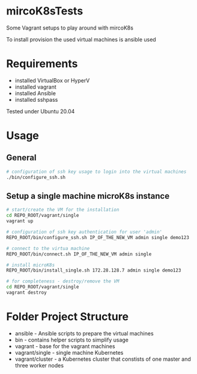 # mircoK8sTests
Some Vagrant setups to play around with mircoK8s

To install provision the used virtual machines is ansible used

# Requirements
* installed VirtualBox or HyperV
* installed vagrant
* installed Ansible
* installed sshpass

Tested under Ubuntu 20.04

# Usage
## General
```bash
# configuration of ssh key usage to login into the virtual machines
./bin/configure_ssh.sh
```

## Setup a single machine microK8s instance
```bash
# start/create the VM for the installation
cd REPO_ROOT/vagrant/single
vagrant up

# configuration of ssh key authentication for user 'admin'
REPO_ROOT/bin/configure_ssh.sh IP_OF_THE_NEW_VM admin single demo123

# connect to the virtua machine
REPO_ROOT/bin/connect.sh IP_OF_THE_NEW_VM admin single

# install microK8s
REPO_ROOT/bin/install_single.sh 172.28.128.7 admin single demo123

# for completeness - destroy/remove the VM
cd REPO_ROOT/vagrant/single
vagrant destroy
```


# Folder Project Structure
* ansible - Ansible scripts to prepare the virtual machines
* bin - contains helper scripts to simplify usage
* vagrant - base for the vagrant machines
* vagrant/single - single machine Kubernetes
* vagrant/cluster - a Kubernetes cluster that constists of one master and three worker nodes
